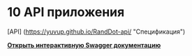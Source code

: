 # 10 API приложения

[API] (https://yuvup.github.io/RandDot-api/ "Спецификация") 


[**Открыть интерактивную Swagger документацию**](https://yuvup.github.io/RandDot-api/)